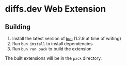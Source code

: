 # diffs.dev Web Extension

## Building

1. Install the latest version of [`bun`](https://bun.sh/) (1.2.9 at time of writing)
2. Run `bun install` to install dependencies
3. Run `bun run pack` to build the extension

The built extensions will be in the `pack` directory.
